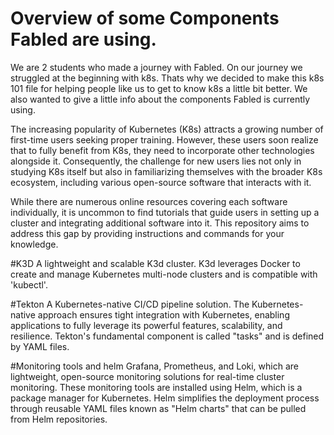 # Overview of some Components Fabled are using.

We are 2 students who made a journey with Fabled. On our journey we struggled at the beginning with k8s. 
Thats why we decided to make this k8s 101 file for helping people like us to get to know k8s a little bit better.
We also wanted to give a little info about the components Fabled is currently using.

The increasing popularity of Kubernetes (K8s) attracts a growing number of first-time users seeking proper training. However, these users soon realize that to fully benefit from K8s, they need to incorporate other technologies alongside it. Consequently, the challenge for new users lies not only in studying K8s itself but also in familiarizing themselves with the broader K8s ecosystem, including various open-source software that interacts with it.

While there are numerous online resources covering each software individually, it is uncommon to find tutorials that guide users in setting up a cluster and integrating additional software into it. This repository aims to address this gap by providing instructions and commands for your knowledge.

#K3D
A lightweight and scalable K3d cluster. K3d leverages Docker to create and manage Kubernetes multi-node clusters and is compatible with 'kubectl'.

#Tekton 
A Kubernetes-native CI/CD pipeline solution. The Kubernetes-native approach ensures tight integration with Kubernetes, enabling applications to fully leverage its powerful features, scalability, and resilience. Tekton's fundamental component is called "tasks" and is defined by YAML files.

#Monitoring tools and helm
Grafana, Prometheus, and Loki, which are lightweight, open-source monitoring solutions for real-time cluster monitoring. These monitoring tools are installed using Helm, which is a package manager for Kubernetes. Helm simplifies the deployment process through reusable YAML files known as "Helm charts" that can be pulled from Helm repositories.
